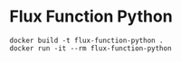 # Flux Function Python

```
docker build -t flux-function-python .
docker run -it --rm flux-function-python
```
